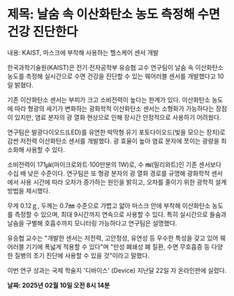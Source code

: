 # **제목: 날숨 속 이산화탄소 농도 측정해 수면 건강 진단한다**

  내용: KAIST, 마스크에 부착해 사용하는 헬스케어 센서 개발

한국과학기술원(KAIST)은 전기·전자공학부 유승협 교수 연구팀이 날숨 속 이산화탄소 농도를 측정해 실시간으로 수면 건강을 진단할 수 있는 웨어러블 센서를 개발했다고 10일 밝혔다.

기존 이산화탄소 센서는 부피가 크고 소비전력이 높다는 한계가 있다. 이산화탄소 농도에 따라 형광의 세기가 변화하는 광화학적 이산화탄소 센서는 소형화가 가능하다는 장점이 있지만, 염료 분자의 광 열화 현상으로 인해 장시간 안정적으로 사용하기 어려웠다.

연구팀은 발광다이오드(LED)를 유연한 박막형 유기 포토다이오드(빛을 모으는 장치)로 감싼 저전력 이산화탄소 센서를 개발했다. 광 효율이 높아 염료 분자에 쪼이는 광량을 최소화해 사용할 수 있다.

소비전력이 171㎼(마이크로와트·100만분의 1W)로, 수 ㎽(밀리와트)인 기존 센서보다 수십 배 낮은 수준이다. 연구팀은 또 형광 분자의 광 열화 경로를 규명해 광화학적 센서에서 사용 시간에 따라 오차가 증가하는 원인을 밝히고, 오차를 줄이기 위한 광학적 설계 방법을 제시했다.

무게 0.12ｇ, 두께는 0.7㎜ 수준으로 가볍고 얇아 마스크 안에 부착해 이산화탄소 농도를 측정할 수 있으며, 최대 9시간까지 연속으로 사용할 수 있다. 특히 실시간으로 들숨과 날숨을 구별해 호흡수까지 모니터링 가능하다고 연구팀은 설명했다.

유승협 교수는 "개발한 센서는 저전력, 고안정성, 유연성 등 우수한 특성을 갖고 있어 웨어러블 기기에 폭넓게 적용할 수 있다"며 "만성 폐쇄성 폐 질환, 수면 무호흡증 등 다양한 질병의 조기 진단에 사용할 수 있을 것"이라고 말했다.

이번 연구 성과는 국제 학술지 '디바이스' (Device) 지난달 22일 자 온라인판에 실렸다.

  **날짜: 2025년 02월 10일 오전 8시 14분**